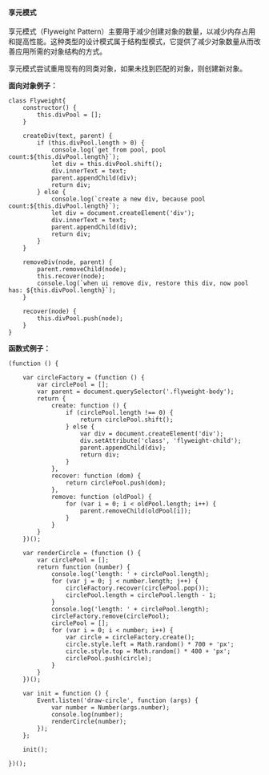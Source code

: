   

#### 享元模式

  

享元模式（Flyweight Pattern）主要用于减少创建对象的数量，以减少内存占用和提高性能。这种类型的设计模式属于结构型模式，它提供了减少对象数量从而改善应用所需的对象结构的方式。

  

享元模式尝试重用现有的同类对象，如果未找到匹配的对象，则创建新对象。

  

**面向对象例子：**

	class Flyweight{
		constructor() {
			this.divPool = [];
		}

		createDiv(text, parent) {
			if (this.divPool.length > 0) {
				console.log(`get from pool, pool count:${this.divPool.length}`);
				let div = this.divPool.shift();
				div.innerText = text;
				parent.appendChild(div);
				return div;
			} else {
				console.log(`create a new div, because pool count:${this.divPool.length}`);
				let div = document.createElement('div');
				div.innerText = text;
				parent.appendChild(div);
				return div;
			}
		}
	  
		removeDiv(node, parent) {
			parent.removeChild(node);
			this.recover(node);
			console.log(`when ui remove div, restore this div, now pool has: ${this.divPool.length}`);
		}
	  
		recover(node) {
			this.divPool.push(node);
		}
	}

**函数式例子：**

	(function () {

	    var circleFactory = (function () {
	        var circlePool = [];
	        var parent = document.querySelector('.flyweight-body');
	        return {
	            create: function () {
	                if (circlePool.length !== 0) {
	                    return circlePool.shift();
	                } else {
	                    var div = document.createElement('div');
	                    div.setAttribute('class', 'flyweight-child');
	                    parent.appendChild(div);
	                    return div;
	                }
	            },
	            recover: function (dom) {
	                return circlePool.push(dom);
	            },
	            remove: function (oldPool) {
	                for (var i = 0; i < oldPool.length; i++) {
	                    parent.removeChild(oldPool[i]);
	                }
	            }
	        }
	    })();

	    var renderCircle = (function () {
	        var circlePool = [];
	        return function (number) {
	            console.log('length: ' + circlePool.length);
	            for (var j = 0; j < number.length; j++) {
	                circleFactory.recover(circlePool.pop());
	                circlePool.length = circlePool.length - 1;
	            }
	            console.log('length: ' + circlePool.length);
	            circleFactory.remove(circlePool);
	            circlePool = [];
	            for (var i = 0; i < number; i++) {
	                var circle = circleFactory.create();
	                circle.style.left = Math.random() * 700 + 'px';
	                circle.style.top = Math.random() * 400 + 'px';
	                circlePool.push(circle);
	            }
	        }
	    })();

	    var init = function () {
	        Event.listen('draw-circle', function (args) {
	            var number = Number(args.number);
	            console.log(number);
	            renderCircle(number);
	        });
	    };

	    init();

	})();
<!--stackedit_data:
eyJoaXN0b3J5IjpbLTYxNjA2MTc2MywxMTM1OTA1MjE5XX0=
-->